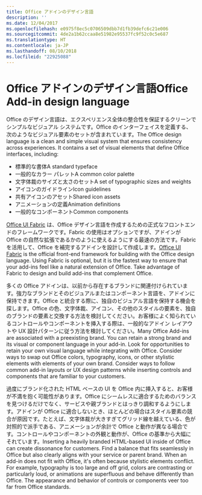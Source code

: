 ```yaml
---
title: Office アドインのデザイン言語
description: ''
ms.date: 12/04/2017
ms.openlocfilehash: e0975f8ec5c0706509dbb7d1fb39defc6c21e006
ms.sourcegitcommit: 4de2a1b62ccaa8e51982e95537fc9f52c0c5e687
ms.translationtype: HT
ms.contentlocale: ja-JP
ms.lasthandoff: 08/10/2018
ms.locfileid: "22925088"
---
```

# <a name="office-add-in-design-language"></a><span data-ttu-id="f9d13-102">Office アドインのデザイン言語</span><span class="sxs-lookup"><span data-stu-id="f9d13-102">Office Add-in design language</span></span>

<span data-ttu-id="f9d13-p101">Office のデザイン言語は、エクスペリエンス全体の整合性を保証するクリーンでシンプルなビジュアル システムです。Office のインターフェイスを定義する、次のようなビジュアル要素のセットが含まれています。</span><span class="sxs-lookup"><span data-stu-id="f9d13-p101">The Office design language is a clean and simple visual system that ensures consistency across experiences. It contains a set of visual elements that define Office interfaces, including:</span></span>

- <span data-ttu-id="f9d13-105">標準的な書体</span><span class="sxs-lookup"><span data-stu-id="f9d13-105">A standard typeface</span></span>
- <span data-ttu-id="f9d13-106">一般的なカラー パレット</span><span class="sxs-lookup"><span data-stu-id="f9d13-106">A common color palette</span></span>
- <span data-ttu-id="f9d13-107">文字体裁のサイズと太さのセット</span><span class="sxs-lookup"><span data-stu-id="f9d13-107">A set of typographic sizes and weights</span></span>
- <span data-ttu-id="f9d13-108">アイコンのガイドライン</span><span class="sxs-lookup"><span data-stu-id="f9d13-108">Icon guidelines</span></span>
- <span data-ttu-id="f9d13-109">共有アイコンのアセット</span><span class="sxs-lookup"><span data-stu-id="f9d13-109">Shared icon assets</span></span>
- <span data-ttu-id="f9d13-110">アニメーションの定義</span><span class="sxs-lookup"><span data-stu-id="f9d13-110">Animation definitions</span></span>
- <span data-ttu-id="f9d13-111">一般的なコンポーネント</span><span class="sxs-lookup"><span data-stu-id="f9d13-111">Common components</span></span>

<span data-ttu-id="f9d13-p102">[Office UI Fabric](https://developer.microsoft.com/fabric) は、Office デザイン言語を作成するための正式なフロントエンドのフレームワークです。Fabric の使用はオプションですが、アドインが Office の自然な拡張であるかのように使えるようにする最速の方法です。Fabric を活用して、Office を補完するアドインを設計して作成します。</span><span class="sxs-lookup"><span data-stu-id="f9d13-p102">[Office UI Fabric](https://developer.microsoft.com/fabric) is the official front-end framework for building with the Office design language. Using Fabric is optional, but it is the fastest way to ensure that your add-ins feel like a natural extension of Office. Take advantage of Fabric to design and build add-ins that complement Office.</span></span>

<span data-ttu-id="f9d13-p103">多くの Office アドインは、以前から存在するブランドに関連付けられています。強力なブランドとそのビジュアルまたはコンポーネント言語を、アドインに保持できます。Office と統合する際に、独自のビジュアル言語を保持する機会を探します。Office の色、文字体裁、アイコン、その他のスタイルの要素を、独自のブランドの要素と交換する方法を検討してください。お客様によく知られているコントロールやコンポーネントを挿入する際は、一般的なアドイン レイアウトや UX 設計パターンに従う方法を検討してください。</span><span class="sxs-lookup"><span data-stu-id="f9d13-p103">Many Office Add-ins are associated with a preexisting brand. You can retain a strong brand and its visual or component language in your add-in. Look for opportunities to retain your own visual language while integrating with Office. Consider ways to swap out Office colors, typography, icons, or other stylistic elements with elements of your own brand. Consider ways to follow common add-in layouts or UX design patterns while inserting controls and components that are familiar to your customers.</span></span>

<span data-ttu-id="f9d13-p104">過度にブランド化された HTML ベースの UI を Office 内に挿入すると、お客様が不満を抱く可能性があります。Office にシームレスに適合するためのバランスを見つけるだけでなく、サービスや親ブランドとはっきり調和するようにします。アドインが Office に適合しないとき、ほとんどの場合はスタイル要素の競合が原因です。たとえば、文字体裁が大きすぎてグリッド線を越えている、色が対照的で派手である、アニメーションが余計で Office と動作が異なる場合です。コントロールやコンポーネントの外観と動作が、Office の基準から大幅にそれています。</span><span class="sxs-lookup"><span data-stu-id="f9d13-p104">Inserting a heavily branded HTML-based UI inside of Office can create dissonance for customers. Find a balance that fits seamlessly in Office but also clearly aligns with your service or parent brand. When an add-in does not fit with Office, it's often because stylistic elements conflict. For example, typography is too large and off grid, colors are contrasting or particularly loud, or animations are superfluous and behave differently than Office. The appearance and behavior of controls or components veer too far from Office standards.</span></span>
